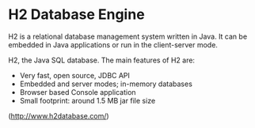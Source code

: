 # H2 Database Engine

H2 is a relational database management system written in Java. It can be embedded in Java applications or run in the client-server mode.

H2, the Java SQL database. The main features of H2 are:
* Very fast, open source, JDBC API
* Embedded and server modes; in-memory databases
* Browser based Console application
* Small footprint: around 1.5 MB jar file size  

(http://www.h2database.com/)
